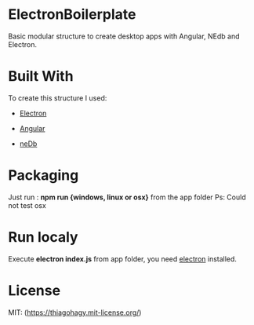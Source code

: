 # ElectronBoilerplate
Basic modular structure to create desktop apps with Angular, NEdb and Electron.


# Built With
To create this structure I used:

+ [Electron](https://angularjs.org/)

+ [Angular](https://angularjs.org/)

+ [neDb](https://github.com/louischatriot/nedb/)

# Packaging

Just run : **npm run {windows, linux or osx}** from the app folder
Ps: Could not test osx

# Run localy

Execute **electron index.js** from app folder, you need [electron](https://electronjs.org/blog/npm-install-electron)  installed.

# License

MIT: (https://thiagohagy.mit-license.org/)

